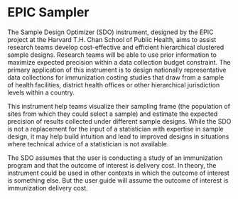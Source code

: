 # EPIC Sampler

The Sample Design Optimizer (SDO) instrument, designed by the EPIC project at the Harvard T.H. Chan School of Public Health, aims to assist research teams develop cost-effective and efficient hierarchical clustered sample designs. Research teams will be able to use prior information to maximize expected precision within a data collection budget constraint. The primary application of this instrument is to design nationally representative data collections for immunization costing studies that draw from a sample of health facilities, district health offices or other hierarchical jurisdiction levels within a country. 

This instrument help teams visualize their sampling frame (the population of sites from which they could select a sample) and estimate the expected precision of results collected under different sample designs. While the SDO is not a replacement for the input of a statistician with expertise in sample design, it may help build intuition and lead to improved designs in situations where technical advice of a statistician is not available. 

The SDO assumes that the user is conducting a study of an immunization program and that the outcome of interest is delivery cost. In theory, the instrument could be used in other contexts in which the outcome of interest is something else. But the user guide will assume the outcome of interest is immunization delivery cost.
